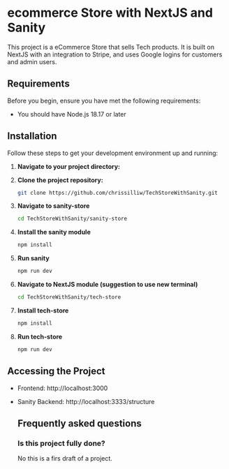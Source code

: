 # ecommerce Store with NextJS and Sanity

This project is a eCommerce Store that sells Tech products. It is built on NextJS with an integration to Stripe, and uses Google logins for customers and admin users. 

## Requirements

Before you begin, ensure you have met the following requirements:
* You should have Node.js 18.17 or later

## Installation

Follow these steps to get your development environment up and running:

1. **Navigate to your project directory:**

2. **Clone the project repository:**
   ```bash
   git clone https://github.com/chrissilliw/TechStoreWithSanity.git
   ```

3. **Navigate to sanity-store**
   ```bash
   cd TechStoreWithSanity/sanity-store
   ```

4. **Install the sanity module**
   ```bash
   npm install
   ```

5. **Run sanity**
   ```bash
   npm run dev
   ```

6. **Navigate to NextJS module (suggestion to use new terminal)**
   ```bash 
   cd TechStoreWithSanity/tech-store
   ```
7. **Install tech-store**
   ```bash
   npm install
   ```
8. **Run tech-store**
   ```bash
   npm run dev
   ```

## Accessing the Project
* Frontend: http://localhost:3000
* Sanity Backend: http://localhost:3333/structure

  ## Frequently asked questions

  ### Is this project fully done?
  No this is a firs draft of a project. 
